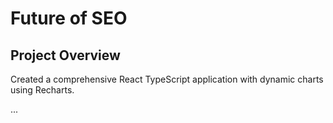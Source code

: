 # Future of SEO

## Project Overview

Created a comprehensive React TypeScript application with dynamic charts using Recharts.

...